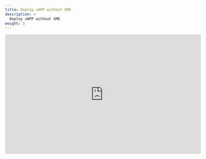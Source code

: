```yaml
---
title: Deploy xAPP without SMO
description: >
  Deploy xAPP without SMO
weight: 5
---
```


<iframe src="https://docs.google.com/document/d/e/2PACX-1vTzreC3I947rFNOWjsWxEjj2yyXOza0cqrOwQgi0w4_o2LI-KaHPpPYU5Xt77mVmzmPYW7M0jL9fQgc/pub?embedded=true" frameborder="0" width="640" height="389" allowfullscreen="true"></iframe>